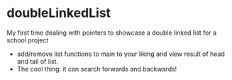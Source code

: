 # doubleLinkedList

My first time dealing with pointers to showcase a double linked list for a school project

- add/remove list functions to main to your liking and view result of head and tail of list.
- The cool thing: it can search forwards and backwards!
